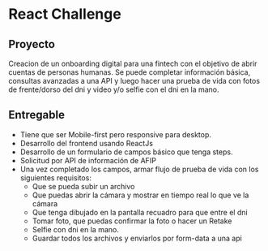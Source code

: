 # React Challenge

## Proyecto
Creacion de un onboarding digital para una fintech con el objetivo de abrir cuentas de personas humanas. Se puede completar información básica, consultas avanzadas a una API y luego hacer una prueba de vida con fotos de frente/dorso del dni y video y/o selfie con el dni en la mano. 

## Entregable

- Tiene que ser Mobile-first pero responsive para desktop.
- Desarrollo del frontend usando ReactJs
- Desarrollo de un formulario de campos básico que tenga steps.
- Solicitud por API de información de AFIP
- Una vez completado los campos, armar flujo de prueba de vida con los siguientes requisitos:
  - Que se pueda subir un archivo
  - Que puedas abrir la cámara y mostrar en tiempo real lo que ve la cámara
  - Que tenga dibujado en la pantalla recuadro para que entre el dni
  - Tomar foto, que puedas confirmar la foto o hacer un Retake
  - Selfie con dni en la mano.
  - Guardar todos los archivos y enviarlos por form-data a una api
